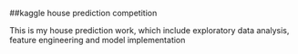 ##kaggle house prediction competition

This is my house prediction work, which include exploratory data analysis, feature engineering and model implementation
